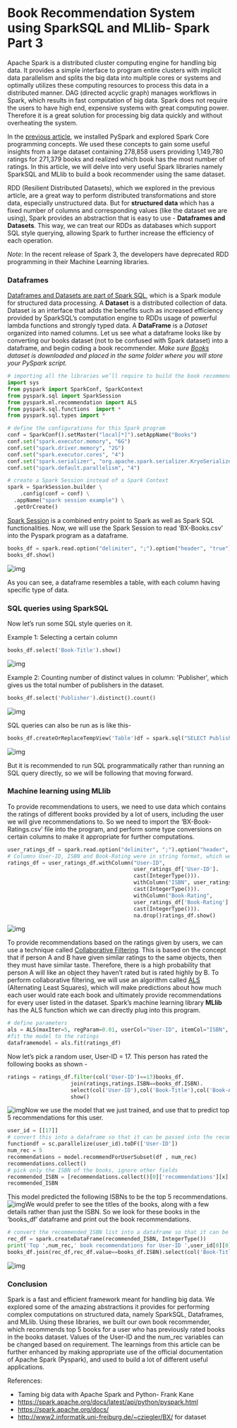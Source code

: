 #  Book Recommendation System using SparkSQL and MLlib- Spark Part 3

Apache Spark is a distributed cluster computing engine for handling big data. It provides a simple interface to program entire clusters with implicit data parallelism and splits the big data into multiple cores or systems and optimally utilizes these computing resources to process this data in a distributed manner. DAG (directed acyclic graph) manages workflows in Spark, which results in fast computation of big data. Spark does not require the users to have high end, expensive systems with great computing power. Therefore it is a great solution for processing big data quickly and without overheating the system.

In the [previous article](https://www.section.io/engineering-education/getting-started-with-pyspark-spark-part2/), we installed PySpark and explored Spark Core programming concepts. We used these concepts to gain some useful insights from a large dataset containing 278,858 users providing 1,149,780 ratings for 271,379 books and realized which book has the most number of ratings. In this article, we will delve into very useful Spark libraries namely SparkSQL and MLlib to build a book recommender using the same dataset.

RDD (Resilient Distributed Datasets), which we explored in the previous article, are a great way to perform distributed transformations and store data, especially unstructured data. But for **structured data** which has a fixed number of columns and corresponding values (like the dataset we are using), Spark provides an abstraction that is easy to use - **Dataframes and Datasets**. This way, we can treat our RDDs as databases which support SQL style querying, allowing Spark to further increase the efficiency of each operation. 

*Note*: In the recent release of Spark 3, the developers have deprecated RDD programming in their Machine Learning libraries.

### Dataframes

[Dataframes and Datasets are part of Spark SQL](https://spark.apache.org/docs/latest/sql-programming-guide.html), which is a Spark module for structured data processing. A **Dataset** is a distributed collection of data. Dataset is an interface that adds the benefits such as increased efficiency provided by SparkSQL’s computation engine to RDDs usage of powerful lambda functions and strongly typed data. A **DataFrame** is a *Dataset* organized into named columns. 
Let us see what a dataframe looks like by converting our books dataset (not to be confused with Spark dataset) into a dataframe, and begin coding a book recommender. *Make sure* [*Books*](http://www2.informatik.uni-freiburg.de/~cziegler/BX/BX-CSV-Dump.zip) *dataset is downloaded and placed in the same folder where you will store your PySpark script.*

```python
# importing all the libraries we’ll require to build the book recommender
import sys
from pyspark import SparkConf, SparkContext
from pyspark.sql import SparkSession
from pyspark.ml.recommendation import ALS
from pyspark.sql.functions  import *
from pyspark.sql.types import *

# define the configurations for this Spark program
conf = SparkConf().setMaster("local[*]").setAppName("Books")
conf.set("spark.executor.memory", "6G")
conf.set("spark.driver.memory", "2G")
conf.set("spark.executor.cores", "4")
conf.set("spark.serializer", "org.apache.spark.serializer.KryoSerializer")
conf.set("spark.default.parallelism", "4")

# create a Spark Session instead of a Spark Context
spark = SparkSession.builder \
    .config(conf = conf) \
  .appName("spark session example") \
  .getOrCreate()
```

[Spark Session](https://medium.com/@achilleus/spark-session-10d0d66d1d24) is a combined entry point to Spark as well as Spark SQL functionalities. Now, we will use the Spark Session to read ‘BX-Books.csv’ into the Pyspark program as a dataframe.

```python
books_df = spark.read.option("delimiter", ";").option("header", "true").csv('./BX-CSV-Dump/BX-Books.csv')
books_df.show()
```

![img](./books_df.png)



As you can see, a dataframe resembles a table, with each column having specific type of data. 

### SQL queries using SparkSQL

Now let’s run some SQL style queries on it.

Example 1:  Selecting a certain column

```python
books_df.select('Book-Title').show()
```

![img](./select.png)

Example 2: Counting number of distinct values in column: 'Publisher', which gives us the total number of publishers in the dataset.

```python
books_df.select('Publisher').distinct().count()
```

![img](./distinct.png)

SQL queries can also be run as is like this-

```python
books_df.createOrReplaceTempView('Table')df = spark.sql("SELECT Publisher from Table")df.show()
```

![img](./sql.png)

But it is recommended to run SQL programmatically rather than running an SQL query directly, so we will be following that moving forward.

### Machine learning using MLlib

To provide recommendations to users, we need to use data which contains the ratings of different books provided by a lot of users, including the user we will give recommendations to. So we need to import the ‘BX-Book-Ratings.csv’ file into the program, and perform some type conversions on certain columns to make it appropriate for further computations.

```python
user_ratings_df = spark.read.option("delimiter", ";").option("header", "true").csv('./BX-CSV-Dump/BX-Book-Ratings.csv')
# Columns User-ID, ISBN and Book-Rating were in string format, which we convert to int
ratings_df = user_ratings_df.withColumn("User-ID", 
                                        user_ratings_df['User-ID'].
                                        cast(IntegerType())).
										withColumn("ISBN", user_ratings_df['ISBN'].
           								cast(IntegerType())).
    									withColumn("Book-Rating",
                                        user_ratings_df['Book-Rating'].
                                  		cast(IntegerType())).
        								na.drop()ratings_df.show()

```

![img](./ratings.png)

To provide recommendations based on the ratings given by users, we can use a technique called [Collaborative Filtering](https://en.wikipedia.org/wiki/Collaborative_filtering). This is based on the concept that if person A and B have given similar ratings to the same objects, then they must have similar taste. Therefore, there is a high probability that person A will like an object they haven’t rated but is rated highly by B. To perform collaborative filtering, we will use an algorithm called [ALS](https://datasciencemadesimpler.wordpress.com/tag/alternating-least-squares/) (Alternating Least Squares), which will make predictions about how much each user would rate each book and ultimately provide recommendations for every user listed in the dataset. Spark’s machine learning library **MLlib** has the ALS function which we can directly plug into this program.

```python
# define parameters 
als = ALS(maxIter=5, regParam=0.01, userCol="User-ID", itemCol="ISBN", ratingCol="Book-Rating",coldStartStrategy="drop")
#fit the model to the ratings 
dataframemodel = als.fit(ratings_df)
```


Now let’s pick a random user, User-ID = 17. This person has rated the following books as shown -

```python
ratings = ratings_df.filter(col('User-ID')==17)books_df.
					join(ratings,ratings.ISBN==books_df.ISBN).
    				select(col('User-ID'),col('Book-Title'),col('Book-Author'),col('Year-Of-Publication'),col('Book-Rating')).
        			show()
```


![img](./user-rating.png)Now we use the model that we just trained, and use that to predict top 5 recommendations for this user.

```python
user_id = [[17]]
# convert this into a dataframe so that it can be passed into the recommendForUserSubset 
functiondf = sc.parallelize(user_id).toDF(['User-ID'])
num_rec = 5
recommendations = model.recommendForUserSubset(df , num_rec)
recommendations.collect()
# pick only the ISBN of the books, ignore other fields
recommended_ISBN = [recommendations.collect()[0]['recommendations'][x]['ISBN'] for x in range(0,num_rec)]
recommended_ISBN
```


This model predicted the following ISBNs to be the top 5 recommendations.
![img](./recommendisbn.png)We would prefer to see the titles of the books, along with a few details rather than just the ISBN. So we look for these books in the ‘books_df’ dataframe and print out the book recommendations.

```python
# convert the recommended_ISBN list into a dataframe so that it can be joined with books_df 
rec_df = spark.createDataFrame(recommended_ISBN, IntegerType())
print('Top ',num_rec,' book recommendations for User-ID ',user_id[0][0], ' are:')
books_df.join(rec_df,rec_df.value==books_df.ISBN).select(col('Book-Title'),col('Book-Author'),col('Year-Of-Publication')).show()
```


![img](./join.png)

### Conclusion
Spark is a fast and efficient framework meant for handling big data. We explored some of the amazing abstractions it provides for performing complex computations on structured data, namely SparkSQL, Dataframes, and MLlib. Using these libraries, we built our own book recommender, which recommends top 5 books for a user who has previously rated books in the books dataset. Values of the User-ID and the num_rec variables can be changed based on requirement. The learnings from this article can be further enhanced by making appropriate use of the official documentation of Apache Spark (Pyspark), and used to build a lot of different useful applications. 



References:

* Taming big data with Apache Spark and Python- Frank Kane
* https://spark.apache.org/docs/latest/api/python/pyspark.html
* https://spark.apache.org/docs/
* http://www2.informatik.uni-freiburg.de/~cziegler/BX/ for dataset